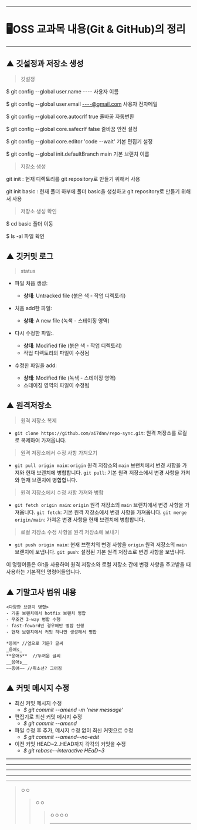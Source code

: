 * * *
# 🖥OSS 교과목 내용(Git & GitHub)의 정리
* * *
## ▲ 깃설정과 저장소 생성

> 깃설정
> 
 $ git config --global user.name ---- 사용자 이름

 $ git config --global user.email ----@gmail.com 사용자 전자메일

 $ git config --global core.autocrlf true 줄바꿈 자동변환

 $ git config --global core.safecrlf false 줄바꿈 안전 설정

 $ git config --global core.editor 'code --wait' 기본 편집기 설정

 $ git config --global init.defaultBranch main 기본 브랜치 이름

> 저장소 생성
>
git init : 현재 디렉토리를 git repository로 만들기 위해서 사용

git init basic : 현재 폴더 하부에 폴더 basic을 생성하고 git repository로 만들기 위해서 사용

> 저장소 생성 확인
> 
$ cd basic 폴더 이동

$ ls -al 파일 확인

## ▲ 깃커밋 로그
> status 

- 파일 처음 생성:
    - **상태**: Untracked file (붉은 색 - 작업 디렉토리)

- 처음 add한 파일:
    - **상태**: A new file (녹색 - 스테이징 영역)

- 다시 수정한 파일:.
    - **상태**: Modified file (붉은 색 - 작업 디렉토리)
    - 작업 디렉토리의 파일이 수정됨

- 수정한 파일을 add:
    - **상태**: Modified file (녹색 - 스테이징 영역)
    - 스테이징 영역의 파일이 수정됨

## ▲ 원격저장소
> 원격 저장소 복제
  - `git clone https://github.com/ai7dnn/repo-sync.git`: 원격 저장소를 로컬로 복제하여 가져옵니다.

> 원격 저장소에서 수정 사항 가져오기
 - `git pull origin main`: `origin` 원격 저장소의 `main` 브랜치에서 변경 사항을 가져와 현재 브랜치에 병합합니다.
  `git pull`: 기본 원격 저장소에서 변경 사항을 가져와 현재 브랜치에 병합합니다.

> 원격 저장소에서 수정 사항 가져와 병합
  - `git fetch origin main`: `origin` 원격 저장소의 `main` 브랜치에서 변경 사항을 가져옵니다.
  `git fetch`: 기본 원격 저장소에서 변경 사항을 가져옵니다.
  `git merge origin/main`: 가져온 변경 사항을 현재 브랜치에 병합합니다.

> 로컬 저장소 수정 사항을 원격 저장소에 보내기
 - `git push origin main`: 현재 브랜치의 변경 사항을 `origin` 원격 저장소의 `main` 브랜치에 보냅니다.
  `git push`: 설정된 기본 원격 저장소로 변경 사항을 보냅니다.

 이 명령어들은 Git을 사용하여 원격 저장소와 로컬 저장소 간에 변경 사항을 주고받을 때 사용하는 기본적인 명령어들입니다.

## ▲ 기말고사 범위 내용
```
<다양한 브랜치 병합>
- 기준 브랜치에서 hotfix 브랜치 병합
- 무조건 3-way 병합 수행
- fast-foward인 경우에만 병합 진행
- 현재 브랜치에서 커밋 하나만 생성해서 병합

*응애* //옆으로 기운? 글씨
_응애s_
**응애s**  //두꺼운 글씨
__응애s__ 
~~응애~~ //취소선? 그어짐
```
## ▲ 커밋 메시지 수정

- 최신 커밋 메시지 수정
  - *$ git commit --amend -m 'new message'*
- 편집기로 최신 커밋 메시지 수정
  - *$ git commit --amend*
- 파일 수정 후 추가, 메시지 수정 없이 최신 커밋으로 수정
  - *$ git commit --amend--no-edit*
- 이전 커밋 HEAD~2..HEAD까지 각각의 커밋을 수정
  - *$ git rebase--interactive HEaD~3*

* * *
***
*****
- - -
---


>ㅇㅇ
>>ㅇㅇ
>>>ㅇㅇㅇㅇ
>>>
>>>* * *
>>
>>


